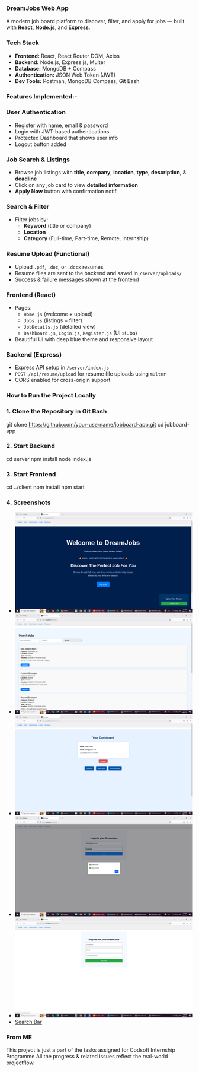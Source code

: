 ### DreamJobs Web App

A modern job board platform to discover, filter, and apply for jobs — built with **React**, **Node.js**, and **Express**.

### Tech Stack
  - **Frontend:** React, React Router DOM, Axios
  - **Backend:** Node.js, Express.js, Multer
  - **Database:** MongoDB + Compass
  - **Authentication:** JSON Web Token (JWT)
  - **Dev Tools:** Postman, MongoDB Compass, Git Bash


### Features Implemented:-
### User Authentication
- Register with name, email & password
- Login with JWT-based authentications
- Protected Dashboard that shows user info
- Logout button added

### Job Search & Listings
- Browse job listings with **title**, **company**, **location**, **type**, **description**, & **deadline**
- Click on any job card to view **detailed information**
- **Apply Now** button with confirmation notif.

### Search & Filter
- Filter jobs by:
  - **Keyword** (title or company)
  - **Location**
  - **Category** (Full-time, Part-time, Remote, Internship)

### Resume Upload (Functional)
- Upload `.pdf`, `.doc`, or `.docx` resumes
- Resume files are sent to the backend and saved in `/server/uploads/`
- Success & failure messages shown at the frontend

### Frontend (React)
- Pages:
  - `Home.js` (welcome + upload)
  - `Jobs.js` (listings + filter)
  - `JobDetails.js` (detailed view)
  - `Dashboard.js`, `Login.js`, `Register.js` (UI stubs)
- Beautiful UI with deep blue theme and responsive layout

### Backend (Express)
- Express API setup in `/server/index.js`
- `POST /api/resume/upload` for resume file uploads using `multer`
- CORS enabled for cross-origin support

### How to Run the Project Locally

### 1. Clone the Repository in Git Bash

  git clone https://github.com/your-username/jobboard-app.git
  cd jobboard-app

### 2. Start Backend
  cd server
  npm install
  node index.js

### 3. Start Frontend
  cd ../client
  npm install
  npm start

### 4. Screenshots

  - ![Home Page](client/public/screenshots/Home.png)
  - ![Jobs Page](client/public/screenshots/jobs.png)
  - ![Dashboard](client/public/screenshots/Dashboard.png)
  - ![Login](client/public/screenshots/Login.png)
  - ![Register](client/public/screenshots/Register.png)
  - [Search Bar](client/public/screenshots/Search.png)


### From ME
This project is just a part of the tasks assigned for Codsoft Internship Programme
All the progress & related issues reflect the real-world projectflow.


